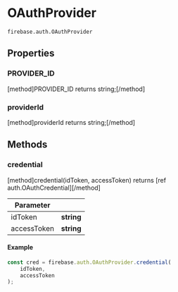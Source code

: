 # OAuthProvider

```
firebase.auth.OAuthProvider
```

## Properties

### PROVIDER_ID
[method]PROVIDER_ID returns string;[/method]

### providerId
[method]providerId returns string;[/method]

## Methods

### credential
[method]credential(idToken, accessToken) returns [ref auth.OAuthCredential][/method]

| Parameter |         |
| --------- | ------- |
| idToken  | **string** |
| accessToken  | **string** |

#### Example

```js
const cred = firebase.auth.OAuthProvider.credential(
    idToken,
    accessToken
);
```
